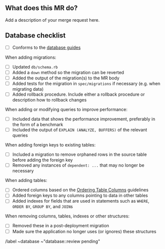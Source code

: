 ## What does this MR do?

<!--
Describe in detail what your merge request does, why it does that, etc. Merge
requests without an adequate description will not be reviewed until one is
added.

Please also keep this description up-to-date with any discussion that takes
place so that reviewers can understand your intent. This is especially
important if they didn't participate in the discussion.

Make sure to remove this comment when you are done.
-->

Add a description of your merge request here.

## Database checklist

- [ ] Conforms to the [database guides](https://docs.gitlab.com/ee/development/README.html#database-guides)

When adding migrations:

- [ ] Updated `db/schema.rb`
- [ ] Added a `down` method so the migration can be reverted
- [ ] Added the output of the migration(s) to the MR body
- [ ] Added tests for the migration in `spec/migrations` if necessary (e.g. when migrating data)
- [ ] Added rollback procedure. Include either a rollback procedure or description how to rollback changes 

When adding or modifying queries to improve performance:

- [ ] Included data that shows the performance improvement, preferably in the form of a benchmark
- [ ] Included the output of `EXPLAIN (ANALYZE, BUFFERS)` of the relevant queries

When adding foreign keys to existing tables:

- [ ] Included a migration to remove orphaned rows in the source table before adding the foreign key
- [ ] Removed any instances of `dependent: ...` that may no longer be necessary

When adding tables:

- [ ] Ordered columns based on the [Ordering Table Columns](https://docs.gitlab.com/ee/development/ordering_table_columns.html) guidelines
- [ ] Added foreign keys to any columns pointing to data in other tables
- [ ] Added indexes for fields that are used in statements such as `WHERE`, `ORDER BY`, `GROUP BY`, and `JOIN`s

When removing columns, tables, indexes or other structures:

- [ ] Removed these in a post-deployment migration
- [ ] Made sure the application no longer uses (or ignores) these structures

/label ~database ~"database::review pending"
